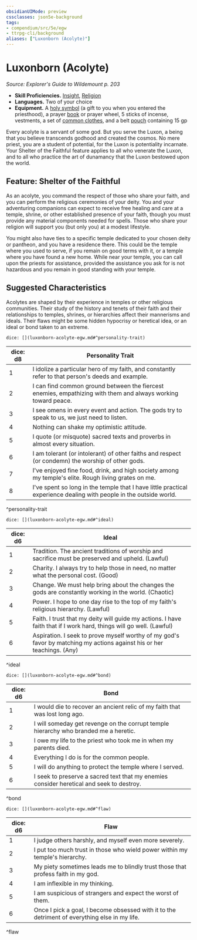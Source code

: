 ```yaml
---
obsidianUIMode: preview
cssclasses: json5e-background
tags:
- compendium/src/5e/egw
- ttrpg-cli/background
aliases: ["Luxonborn (Acolyte)"]
---
```

# Luxonborn (Acolyte)
*Source: Explorer's Guide to Wildemount p. 203*  

- **Skill Proficiencies.** [Insight](/3-Mechanics/CLI/rules/skills.md#Insight), [Religion](/3-Mechanics/CLI/rules/skills.md#Religion)  
- **Languages.** Two of your choice  
- **Equipment.** A [holy symbol](/3-Mechanics/CLI/items/holy-symbol.md) (a gift to you when you entered the priesthood), a prayer [book](/3-Mechanics/CLI/items/book.md) or prayer wheel, 5 sticks of incense, vestments, a set of [common clothes](/3-Mechanics/CLI/items/common-clothes.md), and a belt [pouch](/3-Mechanics/CLI/items/pouch.md) containing 15 gp  

Every acolyte is a servant of some god. But you serve the Luxon, a being that you believe transcends godhood and created the cosmos. No mere priest, you are a student of potential, for the Luxon is potentiality incarnate. Your Shelter of the Faithful feature applies to all who venerate the Luxon, and to all who practice the art of dunamancy that the Luxon bestowed upon the world.

## Feature: Shelter of the Faithful

As an acolyte, you command the respect of those who share your faith, and you can perform the religious ceremonies of your deity. You and your adventuring companions can expect to receive free healing and care at a temple, shrine, or other established presence of your faith, though you must provide any material components needed for spells. Those who share your religion will support you (but only you) at a modest lifestyle.

You might also have ties to a specific temple dedicated to your chosen deity or pantheon, and you have a residence there. This could be the temple where you used to serve, if you remain on good terms with it, or a temple where you have found a new home. While near your temple, you can call upon the priests for assistance, provided the assistance you ask for is not hazardous and you remain in good standing with your temple.

## Suggested Characteristics

Acolytes are shaped by their experience in temples or other religious communities. Their study of the history and tenets of their faith and their relationships to temples, shrines, or hierarchies affect their mannerisms and ideals. Their flaws might be some hidden hypocrisy or heretical idea, or an ideal or bond taken to an extreme.

`dice: [](luxonborn-acolyte-egw.md#^personality-trait)`

| dice: d8 | Personality Trait |
|----------|-------------------|
| 1 | I idolize a particular hero of my faith, and constantly refer to that person's deeds and example. |
| 2 | I can find common ground between the fiercest enemies, empathizing with them and always working toward peace. |
| 3 | I see omens in every event and action. The gods try to speak to us, we just need to listen. |
| 4 | Nothing can shake my optimistic attitude. |
| 5 | I quote (or misquote) sacred texts and proverbs in almost every situation. |
| 6 | I am tolerant (or intolerant) of other faiths and respect (or condemn) the worship of other gods. |
| 7 | I've enjoyed fine food, drink, and high society among my temple's elite. Rough living grates on me. |
| 8 | I've spent so long in the temple that I have little practical experience dealing with people in the outside world. |
^personality-trait

`dice: [](luxonborn-acolyte-egw.md#^ideal)`

| dice: d6 | Ideal |
|----------|-------|
| 1 | Tradition. The ancient traditions of worship and sacrifice must be preserved and upheld. (Lawful) |
| 2 | Charity. I always try to help those in need, no matter what the personal cost. (Good) |
| 3 | Change. We must help bring about the changes the gods are constantly working in the world. (Chaotic) |
| 4 | Power. I hope to one day rise to the top of my faith's religious hierarchy. (Lawful) |
| 5 | Faith. I trust that my deity will guide my actions. I have faith that if I work hard, things will go well. (Lawful) |
| 6 | Aspiration. I seek to prove myself worthy of my god's favor by matching my actions against his or her teachings. (Any) |
^ideal

`dice: [](luxonborn-acolyte-egw.md#^bond)`

| dice: d6 | Bond |
|----------|------|
| 1 | I would die to recover an ancient relic of my faith that was lost long ago. |
| 2 | I will someday get revenge on the corrupt temple hierarchy who branded me a heretic. |
| 3 | I owe my life to the priest who took me in when my parents died. |
| 4 | Everything I do is for the common people. |
| 5 | I will do anything to protect the temple where I served. |
| 6 | I seek to preserve a sacred text that my enemies consider heretical and seek to destroy. |
^bond

`dice: [](luxonborn-acolyte-egw.md#^flaw)`

| dice: d6 | Flaw |
|----------|------|
| 1 | I judge others harshly, and myself even more severely. |
| 2 | I put too much trust in those who wield power within my temple's hierarchy. |
| 3 | My piety sometimes leads me to blindly trust those that profess faith in my god. |
| 4 | I am inflexible in my thinking. |
| 5 | I am suspicious of strangers and expect the worst of them. |
| 6 | Once I pick a goal, I become obsessed with it to the detriment of everything else in my life. |
^flaw